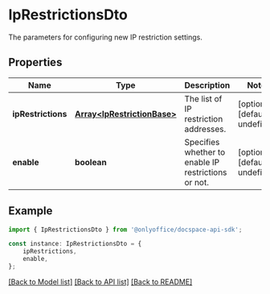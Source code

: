 # IpRestrictionsDto

The parameters for configuring new IP restriction settings.

## Properties

Name | Type | Description | Notes
------------ | ------------- | ------------- | -------------
**ipRestrictions** | [**Array&lt;IpRestrictionBase&gt;**](IpRestrictionBase.md) | The list of IP restriction addresses. | [optional] [default to undefined]
**enable** | **boolean** | Specifies whether to enable IP restrictions or not. | [optional] [default to undefined]

## Example

```typescript
import { IpRestrictionsDto } from '@onlyoffice/docspace-api-sdk';

const instance: IpRestrictionsDto = {
    ipRestrictions,
    enable,
};
```

[[Back to Model list]](../README.md#documentation-for-models) [[Back to API list]](../README.md#documentation-for-api-endpoints) [[Back to README]](../README.md)
